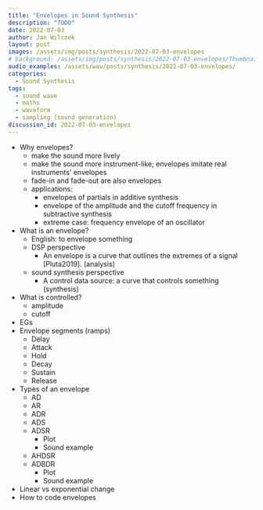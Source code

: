 ```yaml
---
title: "Envelopes in Sound Synthesis"
description: "TODO"
date: 2022-07-03
author: Jan Wilczek
layout: post
images: /assets/img/posts/synthesis/2022-07-03-envelopes
# background: /assets/img/posts/synthesis/2022-07-03-envelopes/Thumbnail.webp
audio_examples: /assets/wav/posts/synthesis/2022-07-03-envelopes/
categories:
  - Sound Synthesis
tags:
  - sound wave
  - maths
  - waveform
  - sampling (sound generation)
discussion_id: 2022-07-03-envelopes
---
```


* Why envelopes?
  * make the sound more lively
  * make the sound more instrument-like; envelopes imitate real instruments' envelopes
  * fade-in and fade-out are also envelopes
  * applications:
    * envelopes of partials in additive synthesis
    * envelope of the amplitude and the cutoff frequency in subtractive synthesis
    * extreme case: frequency envelope of an oscillator
* What is an envelope?
  * English: to envelope something
  * DSP perspective
    * An envelope is a curve that outlines the extremes of a signal [Pluta2019]. (analysis)
  * sound synthesis perspective
    * A control data source: a curve that controls something (synthesis)
* What is controlled?
  * amplitude
  * cutoff
* EGs
* Envelope segments (ramps)
  * Delay
  * Attack
  * Hold
  * Decay
  * Sustain
  * Release
* Types of an envelope
  * AD
  * AR
  * ADR
  * ADS
  * ADSR
    * Plot
    * Sound example
  * AHDSR
  * ADBDR
    * Plot
    * Sound example
* Linear vs exponential change
* How to code envelopes
